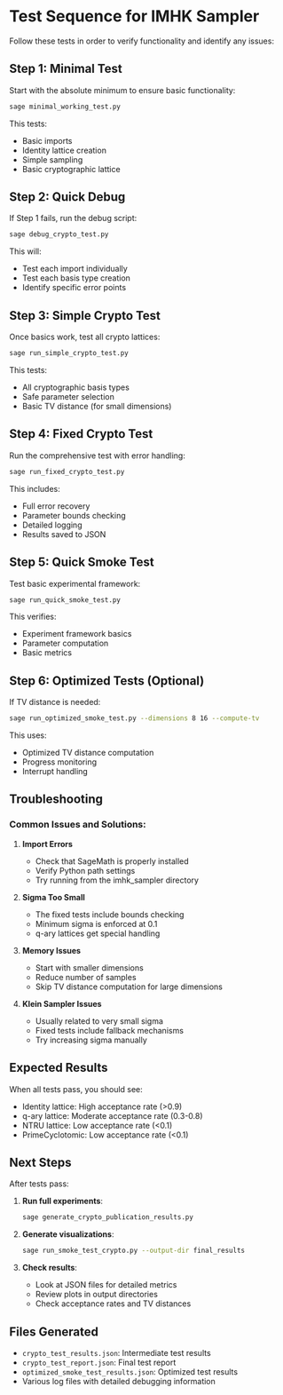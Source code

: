# Test Sequence for IMHK Sampler

Follow these tests in order to verify functionality and identify any issues:

## Step 1: Minimal Test
Start with the absolute minimum to ensure basic functionality:

```bash
sage minimal_working_test.py
```

This tests:
- Basic imports
- Identity lattice creation
- Simple sampling
- Basic cryptographic lattice

## Step 2: Quick Debug
If Step 1 fails, run the debug script:

```bash
sage debug_crypto_test.py
```

This will:
- Test each import individually
- Test each basis type creation
- Identify specific error points

## Step 3: Simple Crypto Test
Once basics work, test all crypto lattices:

```bash
sage run_simple_crypto_test.py
```

This tests:
- All cryptographic basis types
- Safe parameter selection
- Basic TV distance (for small dimensions)

## Step 4: Fixed Crypto Test
Run the comprehensive test with error handling:

```bash
sage run_fixed_crypto_test.py
```

This includes:
- Full error recovery
- Parameter bounds checking
- Detailed logging
- Results saved to JSON

## Step 5: Quick Smoke Test
Test basic experimental framework:

```bash
sage run_quick_smoke_test.py
```

This verifies:
- Experiment framework basics
- Parameter computation
- Basic metrics

## Step 6: Optimized Tests (Optional)
If TV distance is needed:

```bash
sage run_optimized_smoke_test.py --dimensions 8 16 --compute-tv
```

This uses:
- Optimized TV distance computation
- Progress monitoring
- Interrupt handling

## Troubleshooting

### Common Issues and Solutions:

1. **Import Errors**
   - Check that SageMath is properly installed
   - Verify Python path settings
   - Try running from the imhk_sampler directory

2. **Sigma Too Small**
   - The fixed tests include bounds checking
   - Minimum sigma is enforced at 0.1
   - q-ary lattices get special handling

3. **Memory Issues**
   - Start with smaller dimensions
   - Reduce number of samples
   - Skip TV distance computation for large dimensions

4. **Klein Sampler Issues**
   - Usually related to very small sigma
   - Fixed tests include fallback mechanisms
   - Try increasing sigma manually

## Expected Results

When all tests pass, you should see:
- Identity lattice: High acceptance rate (>0.9)
- q-ary lattice: Moderate acceptance rate (0.3-0.8)
- NTRU lattice: Low acceptance rate (<0.1)
- PrimeCyclotomic: Low acceptance rate (<0.1)

## Next Steps

After tests pass:

1. **Run full experiments**:
   ```bash
   sage generate_crypto_publication_results.py
   ```

2. **Generate visualizations**:
   ```bash
   sage run_smoke_test_crypto.py --output-dir final_results
   ```

3. **Check results**:
   - Look at JSON files for detailed metrics
   - Review plots in output directories
   - Check acceptance rates and TV distances

## Files Generated

- `crypto_test_results.json`: Intermediate test results
- `crypto_test_report.json`: Final test report
- `optimized_smoke_test_results.json`: Optimized test results
- Various log files with detailed debugging information
